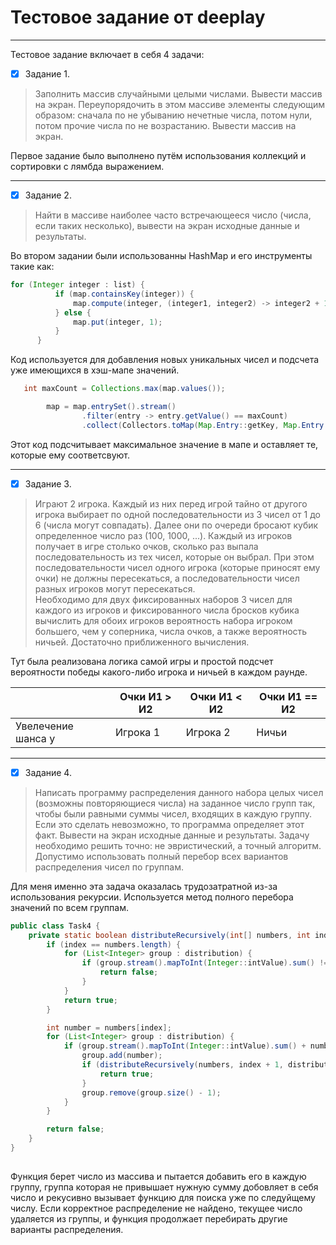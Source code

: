 # Тестовое задание от deeplay

---

Тестовое задание включает в себя 4 задачи:

- [x] Задание 1. <br>

> Заполнить массив случайными целыми числами. Вывести массив на экран. Переупорядочить
> в этом массиве элементы следующим образом: сначала по не убыванию нечетные числа,
> потом нули, потом прочие числа по не возрастанию. Вывести массив на экран.

Первое задание было выполнено путём использования коллекций и сортировки с лямбда выражением.

---

- [x] Задание 2.

> Найти в массиве наиболее часто встречающееся число (числа, если таких несколько),
> вывести на экран исходные данные и результаты.

Во втором задании были использованны HashMap и его инструменты такие как: <br>

  ```java 
  for (Integer integer : list) {
            if (map.containsKey(integer)) {
                map.compute(integer, (integer1, integer2) -> integer2 + 1);
            } else {
                map.put(integer, 1);
            }
        }
  ```

Код используется для добавления новых уникальных чисел и подсчета уже имеющихся в хэш-мапе значений.

```java 
   int maxCount = Collections.max(map.values());

        map = map.entrySet().stream()
                .filter(entry -> entry.getValue() == maxCount)
                .collect(Collectors.toMap(Map.Entry::getKey, Map.Entry::getValue)); 
   ```

Этот код подсчитывает максимальное значение в мапе и оставляет те, которые ему соответсвуют.

---

- [x] Задание 3.

> Играют 2 игрока. Каждый из них перед игрой тайно от другого игрока выбирает по одной
> последовательности из 3 чисел от 1 до 6 (числа могут совпадать). Далее они по очереди
> бросают кубик определенное число раз (100, 1000, ...). Каждый из игроков получает в игре
> столько очков, сколько раз выпала последовательность из тех чисел, которые он выбрал. При
> этом последовательности чисел одного игрока (которые приносят ему очки) не должны
> пересекаться, а последовательности чисел разных игроков могут пересекаться. <br>
> Необходимо для двух фиксированных наборов 3 чисел для каждого из игроков и
> фиксированного числа бросков кубика вычислить для обоих игроков вероятность набора
> игроком большего, чем у соперника, числа очков, а также вероятность ничьей. Достаточно
> приближенного вычисления.

Тут была реализована логика самой игры и простой подсчет вероятности победы какого-либо игрока и ничьей в каждом раунде.

|                    | Очки И1 > И2 | Очки И1 < И2 | Очки И1 == И2 |
|--------------------|--------------|--------------|---------------|
| Увелечение шанса у | Игрока 1     | Игрока 2     | Ничьи         |

---

- [x] Задание 4.

> Написать программу распределения данного набора целых чисел (возможны
> повторяющиеся числа) на заданное число групп так, чтобы были равными суммы
> чисел, входящих в каждую группу. Если это сделать невозможно, то программа
> определяет этот факт. Вывести на экран исходные данные и результаты. Задачу
> необходимо решить точно: не эвристический, а точный алгоритм. Допустимо
> использовать полный перебор всех вариантов распределения чисел по группам.

Для меня именно эта задача оказалась трудозатратной из-за использования рекурсии.
Используется метод полного перебора значений по всем группам.

```java
public class Task4 {
    private static boolean distributeRecursively(int[] numbers, int index, List<List<Integer>> distribution, int targetSum) {
        if (index == numbers.length) {    
            for (List<Integer> group : distribution) {
                if (group.stream().mapToInt(Integer::intValue).sum() != targetSum) {  
                    return false;                                                      
                }                                                                     
            }
            return true;
        }

        int number = numbers[index];
        for (List<Integer> group : distribution) {
            if (group.stream().mapToInt(Integer::intValue).sum() + number <= targetSum) {
                group.add(number);
                if (distributeRecursively(numbers, index + 1, distribution, targetSum)) {
                    return true;
                }
                group.remove(group.size() - 1);
            }
        }

        return false;
    }
}
    
```

Функция берет число из массива и пытается добавить его в каждую группу, группа которая не привышает нужную сумму добовляет в себя число и рекусивно вызывает функцию для поиска уже по следуйщему числу.
Если корректное распределение не найдено, текущее число удаляется из группы, и функция продолжает перебирать другие варианты распределения.

